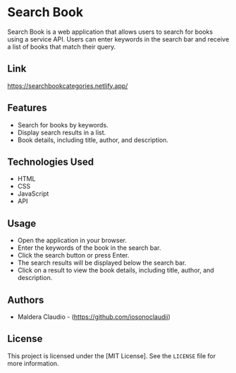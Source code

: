 # Search Book

Search Book is a web application that allows users to search for books using a service API. Users can enter keywords in the search bar and receive a list of books that match their query.
## Link
https://searchbookcategories.netlify.app/

## Features

- Search for books by keywords.
- Display search results in a list.
- Book details, including title, author, and description.


## Technologies Used

- HTML
- CSS
- JavaScript
- API


## Usage
- Open the application in your browser.
- Enter the keywords of the book in the search bar.
- Click the search button or press Enter.
- The search results will be displayed below the search bar.
- Click on a result to view the book details, including title, author, and description.

## Authors

- Maldera Claudio - (https://github.com/iosonoclaudii)

## License

This project is licensed under the [MIT License]. See the `LICENSE` file for more information.

